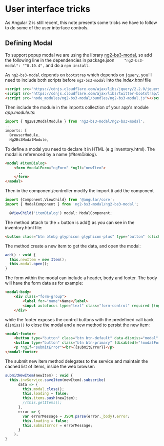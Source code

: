 # User interface tricks
As Angular 2 is still recent, this note presents some tricks we have to follow to do some of the user interface controls.

## Defining Modal
To support popup modal we are using the library [ng2-bs3-modal](https://github.com/dougludlow/ng2-bs3-modal), so add the following line in the dependencies in package.json
`    "ng2-bs3-modal": "^0.10.4",` and do a `npm install`.

As `ng2-bs3-modal` depends on `bootstrap` which depends on `jquery`, you'll need to include both scripts before `ng2-bs3-modal` into the *index.html* file
```html
<script src="https://cdnjs.cloudflare.com/ajax/libs/jquery/2.2.0/jquery.js"></script>
<script src="https://cdnjs.cloudflare.com/ajax/libs/twitter-bootstrap/3.3.7/js/bootstrap.js"></script>
<script src="node_modules/ng2-bs3-modal/bundles/ng2-bs3-modal.js"></script>
```
Then include the module in the imports collection of your app's module *app.module.ts*:

```javascript
import { Ng2Bs3ModalModule } from 'ng2-bs3-modal/ng2-bs3-modal';
..
imports: [
  BrowserModule,
  Ng2Bs3ModalModule,
```

To define a modal you need to declare it in HTML (e.g inventory.html). The modal is referenced by a name (*#itemDialog*).
```html
<modal #itemDialog>
    <form #modalForm="ngForm" *ngIf="newItem">
      ..
    </form>
</modal>
```

Then in the component/controller modify the import ti add the component
```javascript
import {Component,ViewChild} from '@angular/core';
import { ModalComponent } from 'ng2-bs3-modal/ng2-bs3-modal';

  @ViewChild('itemDialog') modal: ModalComponent;
```

The method attach to the + button is add() as you can see in the inventory.html file:
```html
<button class="btn btnbg glyphicon glyphicon-plus" type="button" (click)="add()"></button>
```

The method create a new item to get the data, and open the modal:
```javascript
add() : void {
  this.newItem = new Item();
  this.modal.open();
}
```

The form within the modal can include a header, body and footer. The body will have the form data as for example:
```html
<modal-body>
    <div class="form-group">
        <label for="name">Name</label>
        <input autofocus type="text" class="form-control" required [(ngModel)]="newItem.name" name="name" id="name">
    </div>
```

while the footer exposes the control buttons with the predefined call back `dismiss()` to close the modal and a new method to persist the new item:
```html
<modal-footer>
    <button type="button" class="btn btn-default" data-dismiss="modal" (click)="newItem.dismiss()">Cancel</button>
    <button type="button" class="btn btn-primary" [disabled]="!modalForm.valid" (click)="submitNewItem(newItem)">Submit<i *ngIf="loading" class="fa fa-refresh fa-spin"></i></button>
    <p *ngIf="submitError"><br>{{submitError}}</p>
</modal-footer>
```

The submit new item method delegates to the service and maintain the cached list of items, inside the web browser:
```javascript
submitNewItem(newItem) : void {
  this.invService.saveItem(newItem).subscribe(
      data => {
        this.modal.close();
        this.loading = false;
        this.items.push(newItem);
        //this.getItems();
      },
      error => {
        var errorMessage = JSON.parse(error._body).error;
        this.loading = false;
        this.submitError = errorMessage;
      }
    );
}
```
